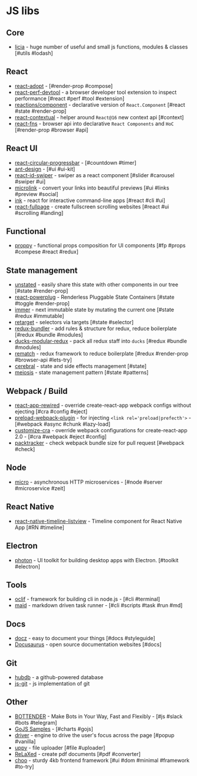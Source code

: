 # JS libs

## Core

- [licia](https://github.com/liriliri/licia) - huge number of useful and small js functions, modules & classes [#utils #lodash]

## React

- [react-adopt](https://github.com/pedronauck/react-adopt) - [#render-prop #compose]
- [react-perf-devtool](https://github.com/nitin42/react-perf-devtool) - a browser developer tool extension to inspect performance [#react #perf #tool #extension]
- [reactions/component](https://github.com/reactions/component) - declarative version of `React.Component` [#react #state #render-prop]
- [react-contextual](https://github.com/drcmda/react-contextual) - helper around `React@16` new context api [#context]
- [react-fns](https://github.com/jaredpalmer/react-fns) - browser api into declarative `React Components` and `HoC` [#render-prop #browser #api]

## React UI

- [react-circular-progressbar](https://github.com/iqnivek/react-circular-progressbar) - [#countdown #timer]
- [ant-design](https://github.com/ant-design/ant-design) - [#ui #ui-kit]
- [react-id-swiper](https://github.com/kidjp85/react-id-swiper) - swiper as a react component [#slider #carousel #swiper #ui]
- [microlink](https://microlink.js.org/) - convert your links into beautiful previews [#ui #links #preview #social]
- [ink](https://github.com/vadimdemedes/ink) - react for interactive command-line apps [#react #cli #ui]
- [react-fullpage](https://github.com/alvarotrigo/react-fullpage) - create fullscreen scrolling websites [#react #ui #scrolling #landing]

## Functional

- [proppy](https://github.com/fahad19/proppy) - functional props composition for UI components [#fp #props #compese #react #redux]

## State management

- [unstated](https://github.com/jamiebuilds/unstated) - easily share this state with other components in our tree [#state #render-prop]
- [react-powerplug](https://github.com/renatorib/react-powerplug) - Renderless Pluggable State Containers [#state #toggle #render-prop]
- [immer](https://github.com/mweststrate/immer) - next immutable state by mutating the current one [#state #redux #immutable]
- [retarget](https://github.com/tkh44/retarget) - selectors via targets [#state #selector]
- [redux-bundler](https://github.com/HenrikJoreteg/redux-bundler) - add rules & structure for redux, reduce boilerplate [#redux #bundle #modules]
- [ducks-modular-redux](https://github.com/erikras/ducks-modular-redux) - pack all redux staff into `ducks` [#redux #bundle #modules]
- [rematch](https://github.com/rematch/rematch) - redux framework to reduce boilerplate [#redux #render-prop #browser-api #lets-try]
- [cerebral](https://github.com/cerebral/cerebral) - state and side effects management [#state]
- [meiosis](http://meiosis.js.org/) - state management pattern [#state #patterns]

## Webpack / Build

- [react-app-rewired](https://github.com/timarney/react-app-rewired) - override create-react-app webpack configs without ejecting [#cra #config #eject]
- [preload-webpack-plugin](https://github.com/GoogleChromeLabs/preload-webpack-plugin) - for injecting `<link rel='preload|prefecth'>` - [#webpack #async #chunk #lazy-load]
- [customize-cra](https://github.com/arackaf/customize-cra) - override webpack configurations for create-react-app 2.0 - [#cra #webpack #eject #config]
- [packtracker](https://github.com/packtracker) - check webpack bundle size for pull request [#webpack #check]

## Node

- [micro](https://github.com/zeit/micro) - asynchronous HTTP microservices - [#node #server #microservice #zeit]

## React Native

- [react-native-timeline-listview](https://github.com/thegamenicorus/react-native-timeline-listview) - Timeline component for React Native App [#RN #timeline]

## Electron

- [photon](https://github.com/connors/photon) - UI toolkit for building desktop apps with Electron. [#toolkit #electron]

## Tools

- [oclif](https://github.com/oclif/oclif) - framework for building cli in node.js - [#cli #terminal]
- [maid](https://github.com/egoist/maid) - markdown driven task runner - [#cli #scripts #task #run #md]

## Docs

- [docz](https://github.com/pedronauck/docz) - easy to document your things [#docs #styleguide]
- [Docusaurus](https://github.com/facebook/Docusaurus) - open source documentation websites [#docs]

## Git

- [hubdb](https://github.com/mapbox/hubdb) - a github-powered database
- [js-git](https://github.com/creationix/js-git) - js implementation of git

## Other

- [BOTTENDER](https://bottender.js.org/) - Make Bots in Your Way, Fast and Flexibly - [#js #slack #bots #telegram]
- [GoJS Samples](https://gojs.net/latest/samples/index.html) - [#charts #gojs]
- [driver](https://github.com/kamranahmedse/driver.js) - engine to drive the user's focus across the page [#popup #vanilla]
- [uppy](https://github.com/transloadit/uppy) - file uploader [#file #uploader]
- [ReLaXed](https://github.com/RelaxedJS/ReLaXed) - create pdf documents [#pdf #converter]
- [choo](https://github.com/choojs/choo) - sturdy 4kb frontend framework [#ui #dom #minimal #framework #to-try]
